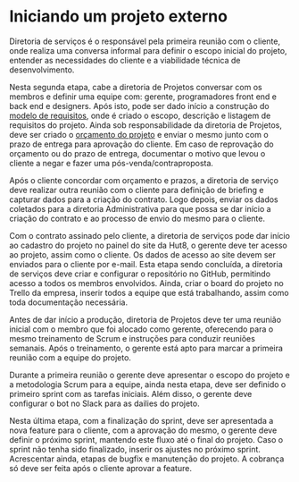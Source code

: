 # Iniciando um projeto externo
Diretoria de serviços é o responsável pela primeira reunião com o cliente, onde realiza uma conversa informal para definir o escopo inicial do projeto, entender as necessidades do cliente e a viabilidade técnica de desenvolvimento.

Nesta segunda etapa, cabe a diretoria de Projetos conversar com os membros e definir uma equipe com: gerente, programadores front end e back end e designers. Após isto, pode ser dado início a construção do [modelo de requisitos](https://docs.google.com/document/d/1ClTVmPjQuYnd8m_OBXGh8Y6KzQxlQdQGsezSkyo8Ir0), onde é criado o escopo, descrição e listagem de requisitos do projeto. Ainda sob responsabilidade da diretoria de Projetos, deve ser criado o [orçamento do projeto](orcamento-projeto-externo.md) e enviar o mesmo junto com o prazo de entrega para aprovação do cliente. Em caso de reprovação do orçamento ou do prazo de entrega, documentar o motivo que levou o cliente a negar e fazer uma pós-venda/contraproposta.

Após o cliente concordar com orçamento e prazos, a diretoria de serviço deve realizar outra reunião com o cliente para definição de briefing e capturar dados para a criação do contrato. Logo depois,  enviar os dados coletados para a diretoria Administrativa para que possa se dar início a criação do contrato e ao processo de envio do mesmo para o cliente.

Com o contrato assinado pelo cliente, a diretoria de serviços pode dar início ao cadastro do projeto no painel do site da Hut8, o gerente deve ter acesso ao projeto, assim como o cliente. Os dados de acesso ao site devem ser enviados para o cliente por e-mail. Esta etapa sendo concluída, a diretoria de serviços deve criar e configurar o repositório no GitHub, permitindo acesso a todos os membros envolvidos. Ainda, criar o board do projeto no Trello da empresa, inserir todos a equipe que está trabalhando, assim como toda documentação necessária.

Antes de dar início a produção, diretoria de Projetos deve ter uma reunião inicial com o membro que foi alocado como gerente, oferecendo para o mesmo treinamento de Scrum e instruções para conduzir reuniões semanais. Após o treinamento, o gerente está apto para marcar a primeira reunião com a equipe do projeto.

Durante a primeira reunião o gerente deve apresentar o escopo do projeto e a metodologia Scrum para a equipe, ainda nesta etapa, deve ser definido o primeiro sprint com as tarefas iniciais. Além disso, o gerente deve configurar o bot no Slack para as dailies do projeto.

Nesta última etapa, com a finalização do sprint, deve ser apresentada a nova feature para o cliente, com a aprovação do mesmo, o gerente deve definir o próximo sprint, mantendo este fluxo até o final do projeto. Caso o sprint não tenha sido finalizado, inserir os ajustes no próximo sprint. Acrescentar ainda, etapas de bugfix e manutenção do projeto. A cobrança só deve ser feita após o cliente aprovar a feature.
